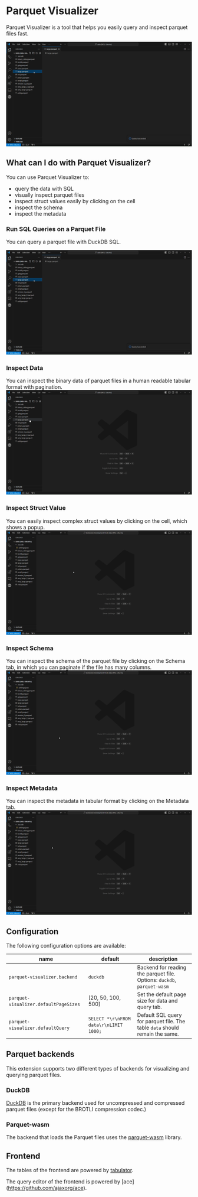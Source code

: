 # Parquet Visualizer
Parquet Visualizer is a tool that helps you easily query and inspect parquet files fast.

![sql](media/sql.gif)

## What can I do with Parquet Visualizer?
You can use Parquet Visualizer to:
- query the data with SQL
- visually inspect parquet files
- inspect struct values easily by clicking on the cell
- inspect the schema
- inspect the metadata


### Run SQL Queries on a Parquet File
You can query a parquet file with DuckDB SQL.

![sql](media/sql.gif)

### Inspect Data
You can inspect the binary data of parquet files in a human readable tabular format with pagination.
![data](media/inspect_data.gif)

### Inspect Struct Value
You can easily inspect complex struct values by clicking on the cell, which shows a popup.
![complex](media/inspect_complex.gif)

### Inspect Schema
You can inspect the schema of the parquet file by clicking on the Schema tab, in which you can paginate if the file has many columns.
![schema](media/inspect_schema.gif)

### Inspect Metadata
You can inspect the metadata in tabular format by clicking on the Metadata tab.
![metadata](media/inspect_metadata.gif)

## Configuration
The following configuration options are available:

|name|default|description|
|----|-------|-----------|
|`parquet-visualizer.backend`|`duckdb`| Backend for reading the parquet file. Options: `duckdb`, `parquet-wasm`|
|`parquet-visualizer.defaultPageSizes`|[20, 50, 100, 500]|Set the default page size for data and query tab.|
|`parquet-visualizer.defaultQuery`|`SELECT *\r\nFROM data\r\nLIMIT 1000;`|Default SQL query for parquet file. The table `data` should remain the same.|


## Parquet backends
This extension supports two different types of backends for visualizing and querying parquet files.

### DuckDB
[DuckDB](https://duckdb.org/docs/index) is the primary backend used for uncompressed and compressed parquet files (except for the BROTLI compression codec.)

### Parquet-wasm
The backend that loads the Parquet files uses the [parquet-wasm](https://kylebarron.dev/parquet-wasm) library.

## Frontend
The tables of the frontend are powered by [tabulator](https://tabulator.info/).

The query editor of the frontend is powered by [ace] (https://github.com/ajaxorg/ace).

